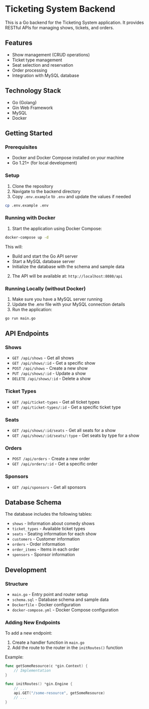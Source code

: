 
# Ticketing System Backend

This is a Go backend for the Ticketing System application. It provides RESTful APIs for managing shows, tickets, and orders.

## Features

- Show management (CRUD operations)
- Ticket type management
- Seat selection and reservation
- Order processing
- Integration with MySQL database

## Technology Stack

- Go (Golang)
- Gin Web Framework
- MySQL
- Docker

## Getting Started

### Prerequisites

- Docker and Docker Compose installed on your machine
- Go 1.21+ (for local development)

### Setup

1. Clone the repository
2. Navigate to the backend directory
3. Copy `.env.example` to `.env` and update the values if needed

```bash
cp .env.example .env
```

### Running with Docker

1. Start the application using Docker Compose:

```bash
docker-compose up -d
```

This will:
- Build and start the Go API server
- Start a MySQL database server
- Initialize the database with the schema and sample data

2. The API will be available at: `http://localhost:8080/api`

### Running Locally (without Docker)

1. Make sure you have a MySQL server running
2. Update the .env file with your MySQL connection details
3. Run the application:

```bash
go run main.go
```

## API Endpoints

### Shows

- `GET /api/shows` - Get all shows
- `GET /api/shows/:id` - Get a specific show
- `POST /api/shows` - Create a new show
- `PUT /api/shows/:id` - Update a show
- `DELETE /api/shows/:id` - Delete a show

### Ticket Types

- `GET /api/ticket-types` - Get all ticket types
- `GET /api/ticket-types/:id` - Get a specific ticket type

### Seats

- `GET /api/shows/:id/seats` - Get all seats for a show
- `GET /api/shows/:id/seats/:type` - Get seats by type for a show

### Orders

- `POST /api/orders` - Create a new order
- `GET /api/orders/:id` - Get a specific order

### Sponsors

- `GET /api/sponsors` - Get all sponsors

## Database Schema

The database includes the following tables:

- `shows` - Information about comedy shows
- `ticket_types` - Available ticket types
- `seats` - Seating information for each show
- `customers` - Customer information
- `orders` - Order information
- `order_items` - Items in each order
- `sponsors` - Sponsor information

## Development

### Structure

- `main.go` - Entry point and router setup
- `schema.sql` - Database schema and sample data
- `Dockerfile` - Docker configuration
- `docker-compose.yml` - Docker Compose configuration

### Adding New Endpoints

To add a new endpoint:

1. Create a handler function in `main.go`
2. Add the route to the router in the `initRoutes()` function

Example:

```go
func getSomeResource(c *gin.Context) {
    // Implementation
}

func initRoutes() *gin.Engine {
    // ...
    api.GET("/some-resource", getSomeResource)
    // ...
}
```
